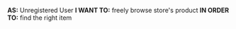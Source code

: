 **AS:**
Unregistered User
**I WANT TO:**
freely browse store's product
**IN ORDER TO:**
find the right item
